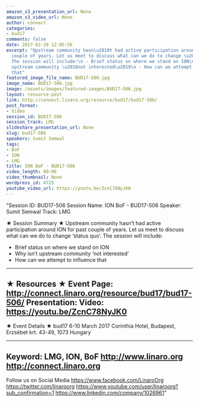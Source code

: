 ```yaml
---
amazon_s3_presentation_url: None
amazon_s3_video_url: None
author: connect
categories:
- bud17
comments: false
date: 2017-02-28 12:05:56
excerpt: "Upstream community hasn\u2019t had active participation around ION for past
  couple of years. Let us meet to discuss what can we do to change \u2018status quo\u2019.
  The session will include:\n - Brief status on where we stand on ION\n - Why isn\u2019t
  upstream community \u2018not interested\u2019\n - How can we attempt to influence
  that"
featured_image_file_name: BUD17-506.jpg
image_name: BUD17-506.jpg
image: /assets/images/featured-images/BUD17-506.jpg
layout: resource-post
link: http://connect.linaro.org/resource/bud17/bud17-506/
post_format:
- Video
session_id: BUD17-506
session_track: LMG
slideshare_presentation_url: None
slug: bud17-506
speakers: Sumit Semwal
tags:
- BoF
- ION
- LMG
title: ION BoF - BUD17-506
video_length: 00:00
video_thumbnail: None
wordpress_id: 4725
youtube_video_url: https://youtu.be/ZcnC78NyJK0
---
```


"Session ID: BUD17-506
Session Name: ION BoF - BUD17-506
Speaker: Sumit Semwal
Track: LMG


★ Session Summary ★
Upstream community hasn’t had active participation around ION for past couple of years. Let us meet to discuss what can we do to change ‘status quo’. The session will include:
 - Brief status on where we stand on ION
 - Why isn’t upstream community ‘not interested’
 - How can we attempt to influence that
---------------------------------------------------
★ Resources ★
Event Page: http://connect.linaro.org/resource/bud17/bud17-506/
Presentation:
Video: https://youtu.be/ZcnC78NyJK0
 ---------------------------------------------------

★ Event Details ★
bud17
6-10 March 2017
Corinthia Hotel, Budapest,
Erzsébet krt. 43-49,
1073 Hungary

---------------------------------------------------
Keyword: LMG, ION, BoF
http://www.linaro.org
http://connect.linaro.org
---------------------------------------------------
Follow us on Social Media
https://www.facebook.com/LinaroOrg
https://twitter.com/linaroorg
https://www.youtube.com/user/linaroorg?sub_confirmation=1
https://www.linkedin.com/company/1026961"
